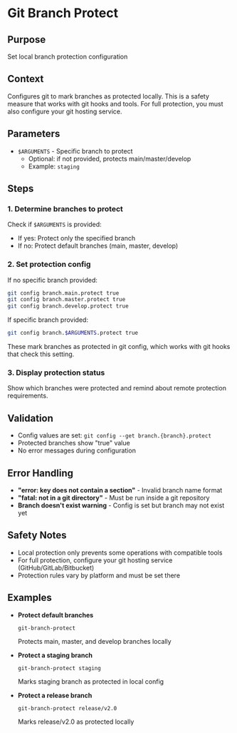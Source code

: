 # Git Branch Protect

## Purpose
Set local branch protection configuration

## Context
Configures git to mark branches as protected locally. This is a safety measure that works with git hooks and tools. For full protection, you must also configure your git hosting service.

## Parameters
- `$ARGUMENTS` - Specific branch to protect
  - Optional: if not provided, protects main/master/develop
  - Example: `staging`

## Steps

### 1. Determine branches to protect
Check if `$ARGUMENTS` is provided:
- If yes: Protect only the specified branch
- If no: Protect default branches (main, master, develop)

### 2. Set protection config
If no specific branch provided:
```bash
git config branch.main.protect true
git config branch.master.protect true
git config branch.develop.protect true
```

If specific branch provided:
```bash
git config branch.$ARGUMENTS.protect true
```

These mark branches as protected in git config, which works with git hooks that check this setting.

### 3. Display protection status
Show which branches were protected and remind about remote protection requirements.

## Validation
- Config values are set: `git config --get branch.{branch}.protect`
- Protected branches show "true" value
- No error messages during configuration

## Error Handling
- **"error: key does not contain a section"** - Invalid branch name format
- **"fatal: not in a git directory"** - Must be run inside a git repository
- **Branch doesn't exist warning** - Config is set but branch may not exist yet

## Safety Notes
- Local protection only prevents some operations with compatible tools
- For full protection, configure your git hosting service (GitHub/GitLab/Bitbucket)
- Protection rules vary by platform and must be set there

## Examples
- **Protect default branches**
  ```
  git-branch-protect
  ```
  Protects main, master, and develop branches locally

- **Protect a staging branch**
  ```
  git-branch-protect staging
  ```
  Marks staging branch as protected in local config

- **Protect a release branch**
  ```
  git-branch-protect release/v2.0
  ```
  Marks release/v2.0 as protected locally